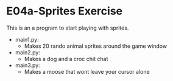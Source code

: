 # E04a-Sprites Exercise

This is an a program to start playing with sprites. 

 * main1.py:
   * Makes 20 rando animal sprites around the game window
 * main2.py:
   * Makes a dog and a croc chit chat
 * main3.py:
   * Makes a moose that wont leave your cursor alone
 
